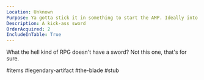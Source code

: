 ```yaml
---
Location: Unknown
Purpose: Ya gotta stick it in something to start the AMP. Ideally into the sacrifice.
Description: A kick-ass sword
OrderAcquired: 2
IncludeInTable: True
---
```

What the hell kind of RPG doesn't have a sword? Not this one, that's for sure.

#items #legendary-artifact #the-blade #stub 
